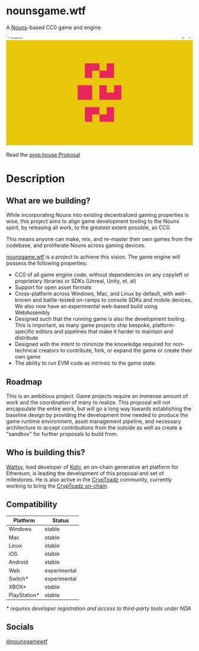 # nounsgame.wtf

A [Nouns](https://nouns.wtf)-based CC0 game and engine.

![Screenshot](/docs/screenshot.png)

Read the [prop.house Proposal](https://prop.house/proposal/534)

# Description
## What are we building?

While incorporating Nouns into existing decentralized gaming properties is wise, this project aims to align game development tooling to the Nouns spirit, by releasing all work, to the greatest extent possible, as CC0.

This means anyone can make, mix, and re-master their own games from the codebase, and proliferate Nouns across gaming devices.

[nounsgame.wtf](https://nounsgame.wtf) is a project to achieve this vision. The game engine will possess the following properties:

- CC0 of all game engine code, without dependencies on any copyleft or proprietary libraries or SDKs (Unreal, Unity, et. al)
-  Support for open asset formats
- Cross-platform across Windows, Mac, and Linux by default, with well-known and battle-tested on-ramps to console SDKs and mobile devices. We also now have an experimental web-based build using WebAssembly
- Designed such that the running game is also the development tooling. This is important, as many game projects ship bespoke, platform-specific editors and pipelines that make it harder to maintain and distribute
- Designed with the intent to minimize the knowledge required for non-technical creators to contribute, fork, or expand the game or create their own game
- The ability to run EVM code as intrinsic to the game state.

## Roadmap

This is an ambitious project. Game projects require an immense amount of work and the coordination of many to realize. This proposal will not encapsulate the entire work, but will go a long way towards establishing the baseline design by providing the development time needed to produce the game runtime environment, asset management pipeline, and necessary architecture to accept contributions from the outside as well as create a "sandbox" for further proposals to build from.

## Who is building this?

[Wattsy](https://twitter.com/wattsyart), lead developer of [Kohi](https://kohi.art), an on-chain generative art platform for Ethereum, is leading the development of this proposal and set of milestones. He is also active in the [CrypToadz](https://cryptoadz.io) community, currently working to bring the [CrypToadz on-chain](https://github.com/wattsyart/cryptoadz-chained).

## Compatibility

| Platform     | Status       |
|--------------|--------------|
| Windows      | stable       |
| Mac          | stable       |
| Linux        | stable       |
| iOS          | stable       |
| Android      | stable       |
| Web          | experimental |
| Switch*      | experimental |
| XBOX*        | stable       |
| PlayStation* | stable       |

_* requires developer registration and access to third-party tools under NDA_

## Socials

[@nounsgamewtf](https://twitter/nounsgamewtf)
